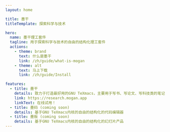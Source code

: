 ```yaml
---
layout: home

title: 墨干
titleTemplate: 探索科学与技术

hero:
  name: 墨干理工套件
  tagline: 用于探索科学与技术的自由的结构化理工套件
  actions:
    - theme: brand
      text: 什么是墨干
      link: /zh/guide/what-is-mogan
    - theme: alt
      text: 马上下载
      link: /zh/guide/Install

features:
  - title: 墨干
    details: 致力于打造最好用的GNU TeXmacs，主要用于写书、写论文、写科技类的笔记、制作试卷、制作幻灯片
    link: https://research.mogan.app
    linkText: 在线试用！
  - title: 墨码 (coming soon)
    details: 基于GNU TeXmacs内核的自由的结构化的代码编辑器
  - title: 墨板 (coming soon)
    details: 基于GNU TeXmacs内核的自由的结构化的幻灯片产品
---
```

